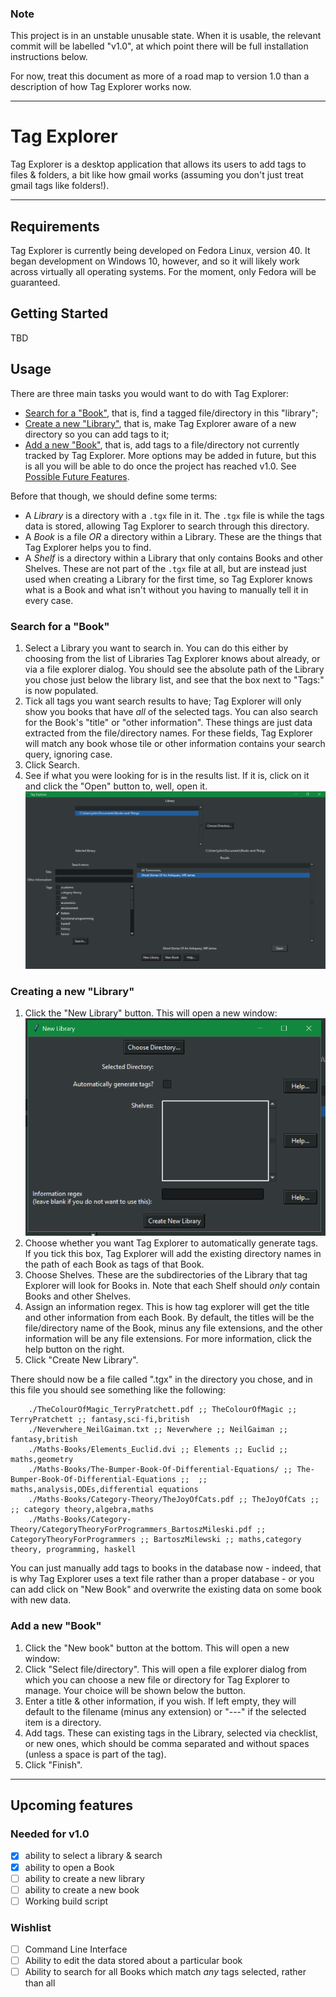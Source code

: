 ### Note

This project is in an unstable unusable state. When it is usable, the relevant 
commit will be labelled "v1.0", at which point there will be full installation 
instructions below.

For now, treat this document as more of a road map to version 1.0 than a 
description of how Tag Explorer works now.


---


# Tag Explorer

Tag Explorer is a desktop application that allows its users to add tags to 
files & folders, a bit like how gmail works (assuming you don't just treat 
gmail tags like folders!).


---


## Requirements

Tag Explorer is currently being developed on Fedora Linux, version 40. It 
began development on Windows 10, however, and so it will likely work across 
virtually all operating systems. For the moment, only Fedora will be 
guaranteed.


## Getting Started

TBD


## Usage

There are three main tasks you would want to do with Tag Explorer:
- [Search for a "Book"](#search-for-a-"book"), that is, find a tagged
    file/directory in this "library";
- [Create a new "Library"](#creating-a-new-"library"), that is, make Tag
    Explorer aware of a new directory so you can add tags to it;
- [Add a new "Book"](#add-a-new-"book"), that is, add tags to a 
  file/directory not currently tracked by Tag Explorer.
More options may be added in future, but this is all you will be able to do 
once the project has reached v1.0. See [Possible Future 
Features](#possible-future-features).

Before that though, we should define some terms:
- A *Library* is a directory with a `.tgx` file in it. The `.tgx` file is while 
  the tags data is stored, allowing Tag Explorer to search through this 
  directory.
- A *Book* is a file *OR* a directory within a Library. These are the things 
  that Tag Explorer helps you to find.
- A *Shelf* is a directory within a Library that only contains Books and other 
  Shelves. These are not part of the `.tgx` file at all, but are instead just  
  used when creating a Library for the first time, so Tag Explorer knows what 
  is a Book and what isn't without you having to manually tell it in every 
  case.

### Search for a "Book"

1. Select a Library you want to search in. You can do this either by choosing 
   from the list of Libraries Tag Explorer knows about already, or via a file 
   explorer dialog.
   You should see the absolute path of the Library you chose just below the 
   library list, and see that the box next to "Tags:" is now populated.
1. Tick all tags you want search results to have; Tag Explorer will only show 
   you books that have *all* of the selected tags. You can also search for the 
   Book's "title" or "other information". These things are just data extracted 
   from the file/directory names. For these fields, Tag Explorer will match any 
   book whose tile or other information contains your search query, ignoring 
   case.
1. Click Search.
1. See if what you were looking for is in the results list. If it is, click on 
   it and click the "Open" button to, well, open it.
    ![main window](./readme-assets/MainWindowShot_20240228.png)


### Creating a new "Library"

1. Click the "New Library" button. This will open a new window:
	![new library window](./readme-assets/NewLibShot_20240228.png)
1. Choose whether you want Tag Explorer to automatically generate tags. If you 
   tick this box, Tag Explorer will add the existing directory names in the 
   path of each Book as tags of that Book.
1. Choose Shelves. These are the subdirectories of the Library that tag 
   Explorer will look for Books in. Note that each Shelf should *only* contain 
   Books and other Shelves.
1. Assign an information regex. This is how tag explorer will get the title and 
   other information from each Book. By default, the titles will be the 
   file/directory name of the Book, minus any file extensions, and the other 
   information will be any file extensions. For more information, click the 
   help button on the right.
1. Click "Create New Library".

There should now be a file called ".tgx" in the directory you chose, and in this
file you should see something like the following:
```
	./TheColourOfMagic_TerryPratchett.pdf ;; TheColourOfMagic ;; TerryPratchett ;; fantasy,sci-fi,british
	./Neverwhere_NeilGaiman.txt ;; Neverwhere ;; NeilGaiman ;; fantasy,british
	./Maths-Books/Elements_Euclid.dvi ;; Elements ;; Euclid ;; maths,geometry
	./Maths-Books/The-Bumper-Book-Of-Differential-Equations/ ;; The-Bumper-Book-Of-Differential-Equations ;;  ;; maths,analysis,ODEs,differential equations
	./Maths-Books/Category-Theory/TheJoyOfCats.pdf ;; TheJoyOfCats ;;  ;; category theory,algebra,maths
	./Maths-Books/Category-Theory/CategoryTheoryForProgrammers_BartoszMileski.pdf ;; CategoryTheoryForProgrammers ;; BartoszMilewski ;; maths,category theory, programming, haskell
```
You can just manually add tags to books in the database now - indeed, that is
why Tag Explorer uses a text file rather than a proper database - or you can
add click on "New Book" and overwrite the existing data on some book with new
data.


### Add a new "Book"

1. Click the "New book" button at the bottom. This will open  a new window:
	<!-- ![Screenshot of "New Book" window]() -->
1. Click "Select file/directory". This will open a file explorer dialog from 
   which you can choose a new file or directory for Tag Explorer to manage. 
   Your choice will be shown below the button.
1. Enter a title & other information, if you wish. If left empty, they will 
   default to the filename (minus any extension) or "---" if the selected item 
   is a directory.
1. Add tags. These can existing tags in the Library, selected via checklist, or 
   new ones, which should be comma separated and without spaces (unless a space 
   is part of the tag).
1. Click "Finish".


---


## Upcoming features

### Needed for v1.0

- [x] ability to select a library & search
- [x] ability to open a Book
- [ ] ability to create a new library
- [ ] ability to create a new book
- [ ] Working build script

### Wishlist

- [ ] Command Line Interface
- [ ] Ability to edit the data stored about a particular book
- [ ] Ability to search for all Books which match *any* tags selected, rather 
  than all
